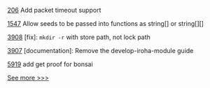 
[206](https://github.com/hyperledger-labs/yui-ibc-solidity/pull/206) Add packet timeout support

[1547](https://github.com/hyperledger/solang/pull/1547) Allow seeds to be passed into functions as string[] or string[][]

[3908](https://github.com/hyperledger/iroha/pull/3908) [fix]: `mkdir -r` with store path, not lock path

[3907](https://github.com/hyperledger/iroha/pull/3907) [documentation]: Remove the develop-iroha-module guide

[5919](https://github.com/hyperledger/besu/pull/5919) add get proof for bonsai


[See more >>>](https://start-here.hyperledger.org/pull-requests)
